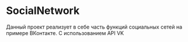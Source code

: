 # SocialNetwork
Данный проект реализует в себе часть функций социальных сетей на примере ВКонтакте.
С использованием API VK
